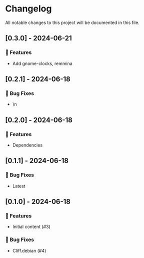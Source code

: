 # Changelog

All notable changes to this project will be documented in this file.

## [0.3.0] - 2024-06-21

### 🚀 Features

- Add gnome-clocks, remmina

## [0.2.1] - 2024-06-18

### 🐛 Bug Fixes

- \n

## [0.2.0] - 2024-06-18

### 🚀 Features

- Dependencies

## [0.1.1] - 2024-06-18

### 🐛 Bug Fixes

- Latest

## [0.1.0] - 2024-06-18

### 🚀 Features

- Initial content (#3)

### 🐛 Bug Fixes

- Cliff.debian (#4)

<!-- generated by git-cliff -->
